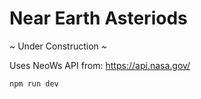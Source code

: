 # Near Earth Asteriods

~ Under Construction ~

Uses NeoWs API from:
https://api.nasa.gov/

```
npm run dev
```
